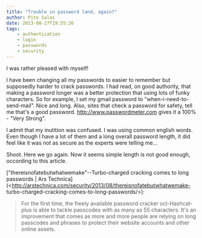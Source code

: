 ```yaml
---
title: "Trouble in password land, again?"
author: Pito Salas
date: 2013-08-27T19:55:26
tags:
    - authentication
    - login
    - passwords
    - security
---
```




I was rather pleased with myself!

I have been changing all my passwords to easier to remember but supposedly
harder to crack passwords. I had read, on good authority, that making a
password longer was a better protection that using lots of funky characters.
So for example, I set my gmail password to "when-i-need-to-send-mail". Nice
and long. Also, sites that check a password for safety, tell me that's a good
password. http://www.passwordmeter.com gives it a 100% - "Very Strong".

I admit that my inutition was confused. I was using common english words. Even
though I have a lot of them and a long overall password length, it did feel
like it was not as secure as the experts were telling me…

Shoot. Here we go again. Now it seems simple length is not good enough,
occording to this article.

["thereisnofatebutwhat­wemake"--Turbo-charged cracking comes to long passwords
| Ars
Technica](<http://arstechnica.com/security/2013/08/thereisnofatebutwhatwemake-
turbo-charged-cracking-comes-to-long-passwords/>):

> For the first time, the freely available password cracker ocl-Hashcat-plus
> is able to tackle passcodes with as many as 55 characters. It's an
> improvement that comes as more and more people are relying on long passcodes
> and phrases to protect their website accounts and other online assets.




